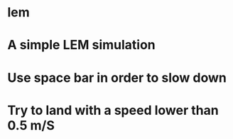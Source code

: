 # lem
# A simple LEM simulation
# Use space bar in order to slow down 
# Try to land with a speed lower than 0.5 m/S
